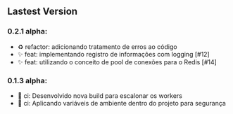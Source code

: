 ## Lastest Version
### 0.2.1 alpha:
- :recycle: refactor: adicionando tratamento de erros ao código
- :sparkles: feat: implementando registro de informações com logging [#12]
- :sparkles: feat: utilizando o conceito de pool de conexões para o Redis [#14]

### 0.1.3 alpha:
- :bricks: ci: Desenvolvido nova build para escalonar os workers
- :bricks: ci: Aplicando variáveis de ambiente dentro do projeto para segurança
